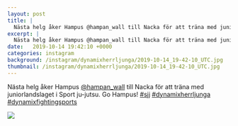 ```yaml
---
layout: post
title: |
  Nästa helg åker Hampus @hampan_wall till Nacka för att träna med juniorlandslaget i Sport ju-jutsu
excerpt: |
  Nästa helg åker Hampus @hampan_wall till Nacka för att träna med juniorlandslaget i Sport ju-jutsu. Go Hampus!   
date:   2019-10-14 19:42:10 +0000
categories: instagram
background: /instagram/dynamixherrljunga/2019-10-14_19-42-10_UTC.jpg
thumbnail: /instagram/dynamixherrljunga/2019-10-14_19-42-10_UTC.jpg
---
```

Nästa helg åker Hampus [@hampan_wall](https://www.instagram.com/hampan_wall/) till Nacka för att träna med juniorlandslaget i Sport ju-jutsu. Go Hampus! [#sjj](https://www.instagram.com/explore/tags/sjj/) [#dynamixherrljunga](https://www.instagram.com/explore/tags/dynamixherrljunga/) [#dynamixfightingsports](https://www.instagram.com/explore/tags/dynamixfightingsports/)



<img src='/www-dynamix-herrljunga/instagram/dynamixherrljunga/2019-10-14_19-42-10_UTC.jpg' class='img-fluid' />
